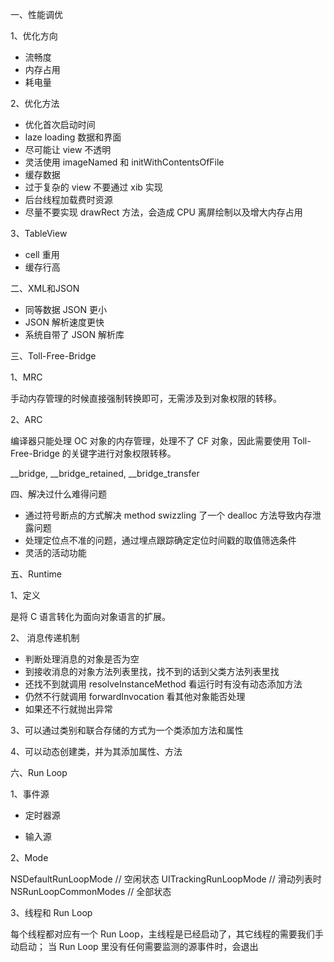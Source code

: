 一、性能调优

1、优化方向

* 流畅度
* 内存占用
* 耗电量

2、优化方法

* 优化首次启动时间
* laze loading 数据和界面
* 尽可能让 view 不透明
* 灵活使用 imageNamed 和 initWithContentsOfFile
* 缓存数据
* 过于复杂的 view 不要通过 xib 实现
* 后台线程加载费时资源
* 尽量不要实现 drawRect 方法，会造成 CPU 离屏绘制以及增大内存占用

3、TableView

* cell 重用
* 缓存行高

二、XML和JSON

* 同等数据 JSON 更小
* JSON 解析速度更快
* 系统自带了 JSON 解析库

三、Toll-Free-Bridge

1、MRC

手动内存管理的时候直接强制转换即可，无需涉及到对象权限的转移。

2、ARC

编译器只能处理 OC 对象的内存管理，处理不了 CF 对象，因此需要使用 Toll-Free-Bridge 的关键字进行对象权限转移。

__bridge, __bridge_retained, __bridge_transfer

四、解决过什么难得问题

* 通过符号断点的方式解决 method swizzling 了一个 dealloc 方法导致内存泄露问题
* 处理定位点不准的问题，通过埋点跟踪确定定位时间戳的取值筛选条件
* 灵活的活动功能

五、Runtime

1、定义

是将 C 语言转化为面向对象语言的扩展。

2、 消息传递机制

* 判断处理消息的对象是否为空
* 到接收消息的对象方法列表里找，找不到的话到父类方法列表里找
* 还找不到就调用 resolveInstanceMethod 看运行时有没有动态添加方法
* 仍然不行就调用 forwardInvocation 看其他对象能否处理
* 如果还不行就抛出异常

3、可以通过类别和联合存储的方式为一个类添加方法和属性

4、可以动态创建类，并为其添加属性、方法

六、Run Loop

1、事件源

* 定时器源

* 输入源

2、Mode

NSDefaultRunLoopMode // 空闲状态
UITrackingRunLoopMode // 滑动列表时
NSRunLoopCommonModes // 全部状态

3、线程和 Run Loop

每个线程都对应有一个 Run Loop，主线程是已经启动了，其它线程的需要我们手动启动；
当 Run Loop 里没有任何需要监测的源事件时，会退出










